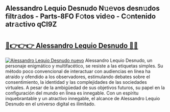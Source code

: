 ## Alessandro Lequio Desnudo N𝚞𝚎vos desn𝚞dos filtr𝚊dos - Parts-8FO F𝚘tos vid𝚎o - C𝚘ntenido atr𝚊ctivo qCl9Z

# <h2><a href="http://mb60h7.tromn.icu/?c=Alessandro+Lequio+Desnudo">🔗👉👉👉 Alessandro Lequio Desnudo 🔗🔗</a></h2>

[![Alessandro Lequio Desnudo nuevo](https://i.imgur.com/pEAQMta.gif)](http://mb60h7.tromn.icu/?c=Alessandro+Lequio+Desnudo)
Alessandro Lequio Desnudo, un personaje enigmático y multifacético, se resiste a las etiquetas simples. Su método poco convencional de interactuar con audiencias en línea ha atraído y ofendido a los observadores, estimulando debates sobre el consentimiento, la identidad y las complejidades de las sociedades virtuales. A pesar de la ambigüedad de sus objetivos futuros, su papel en la configuración del mundo en línea es innegable. Con un espíritu inquebrantable y un atractivo innegable, el alcance de Alessandro Lequio Desnudo en el universo digital es ilimitado.
